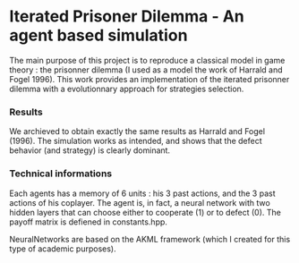 # Iterated Prisoner Dilemma - An agent based simulation

The main purpose of this project is to reproduce a classical model in game theory : the prisonner dilemma (I used as a model the work of Harrald and Fogel 1996). This work provides an implementation of the iterated prisonner dilemma with a evolutionnary approach for strategies selection. 

### Results

We archieved to obtain exactly the same results as Harrald and Fogel (1996). The simulation works as intended, and shows that the defect behavior (and strategy) is clearly dominant.

### Technical informations

Each agents has a memory of 6 units : his 3 past actions, and the 3 past actions of his coplayer. The agent is, in fact, a neural network with two hidden layers that can choose either to cooperate (1) or to defect (0). The payoff matrix is defiened in constants.hpp.

NeuralNetworks are based on the AKML framework (which I created for this type of academic purposes).


